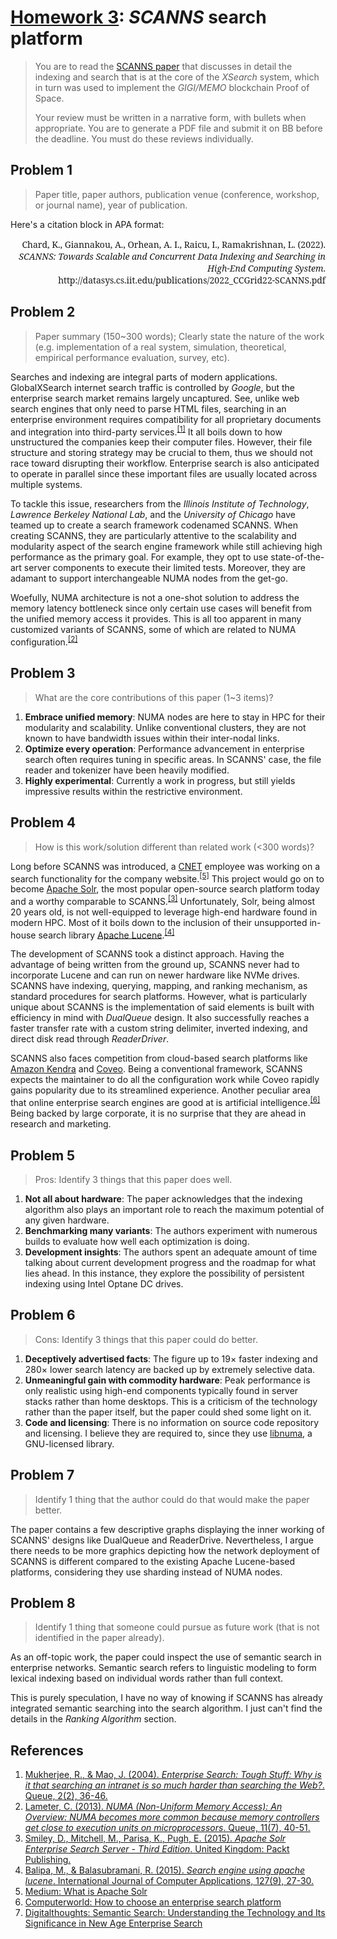 # [Homework 3](https://github.com/hendraanggrian/IIT-CS554/blob/assets/assignments/hw3.pdf): *SCANNS* search platform

> You are to read the [SCANNS paper](http://datasys.cs.iit.edu/publications/2022_CCGrid22-SCANNS.pdf)
  that discusses in detail the indexing and search that is at the core of the
  *XSearch* system, which in turn was used to implement the *GIGI/MEMO*
  blockchain Proof of Space.
>
> Your review must be written in a narrative form, with bullets when
  appropriate. You are to generate a PDF file and submit it on BB before the
  deadline. You must do these reviews individually.

## Problem 1

> Paper title, paper authors, publication venue (conference, workshop, or
  journal name), year of publication.

Here's a citation block in APA format:

<div style="font-family: 'Noto Serif'; text-align: right;">
Chard, K., Giannakou, A., Orhean, A. I., Raicu, I., Ramakrishnan, L. (2022). <i>SCANNS: Towards Scalable and Concurrent Data Indexing and Searching in High-End Computing System</i>. http://datasys.cs.iit.edu/publications/2022_CCGrid22-SCANNS.pdf
</div>

## Problem 2

> Paper summary (150~300 words); Clearly state the nature of the work (e.g.
  implementation of a real system, simulation, theoretical, empirical
  performance evaluation, survey, etc).

Searches and indexing are integral parts of modern applications. GlobalXSearch
internet search traffic is controlled by *Google*, but the enterprise search
market remains largely uncaptured. See, unlike web search engines that only need
to parse HTML files, searching in an enterprise environment requires
compatibility for all proprietary documents and integration into third-party
services.<sup>[\[1\]]</sup> It all boils down to how unstructured the companies
keep their computer files. However, their file structure and storing strategy
may be crucial to them, thus we should not race toward disrupting their
workflow. Enterprise search is also anticipated to operate in parallel since
these important files are usually located across multiple systems.

To tackle this issue, researchers from the *Illinois Institute of Technology*,
*Lawrence Berkeley National Lab*, and the *University of Chicago* have teamed up
to create a search framework codenamed SCANNS. When creating SCANNS, they are
particularly attentive to the scalability and modularity aspect of the search
engine framework while still achieving high performance as the primary goal. For
example, they opt to use state-of-the-art server components to execute their
limited tests. Moreover, they are adamant to support interchangeable NUMA nodes
from the get-go.

Woefully, NUMA architecture is not a one-shot solution to address the memory
latency bottleneck since only certain use cases will benefit from the unified
memory access it provides. This is all too apparent in many customized variants
of SCANNS, some of which are related to NUMA configuration.<sup>[\[2\]]</sup>

## Problem 3

> What are the core contributions of this paper (1~3 items)?

1. **Embrace unified memory**: NUMA nodes are here to stay in HPC for their
  modularity and scalability. Unlike conventional clusters, they are not known
  to have bandwidth issues within their inter-nodal links.
2. **Optimize every operation**: Performance advancement in enterprise search
  often requires tuning in specific areas. In SCANNS' case, the file reader and
  tokenizer have been heavily modified.
3. **Highly experimental**: Currently a work in progress, but still yields
  impressive results within the restrictive environment.

## Problem 4

> How is this work/solution different than related work (<300 words)?

Long before SCANNS was introduced, a [CNET](https://www.cnet.com/) employee was
working on a search functionality for the company website.<sup>[\[5\]]</sup>
This project would go on to become [Apache Solr](https://solr.apache.org/), the
most popular open-source search platform today and a worthy comparable to
SCANNS.<sup>[\[3\]]</sup> Unfortunately, Solr, being almost 20 years old, is not well-equipped to
leverage high-end hardware found in modern HPC. Most of it boils down to the
inclusion of their unsupported in-house search library [Apache Lucene](https://lucene.apache.org/).<sup>[\[4\]]</sup>

The development of SCANNS took a distinct approach. Having the advantage of
being written from the ground up, SCANNS never had to incorporate Lucene and can
run on newer hardware like NVMe drives. SCANNS have indexing, querying, mapping,
and ranking mechanism, as standard procedures for search platforms. However,
what is particularly unique about SCANNS is the implementation of said elements
is built with efficiency in mind with *DualQueue* design. It also successfully
reaches a faster transfer rate with a custom string delimiter, inverted
indexing, and direct disk read through *ReaderDriver*.

SCANNS also faces competition from cloud-based search platforms like [Amazon Kendra](https://aws.amazon.com/kendra/) and [Coveo](https://www.coveo.com/en). Being a conventional
framework, SCANNS expects the maintainer to do all the configuration work while
Coveo rapidly gains popularity due to its streamlined experience. Another
peculiar area that online enterprise search engines are good at is artificial
intelligence.<sup>[\[6\]]</sup> Being backed by large corporate, it is no
surprise that they are ahead in research and marketing.

## Problem 5

> Pros: Identify 3 things that this paper does well.

1. **Not all about hardware**: The paper acknowledges that the indexing
  algorithm also plays an important role to reach the maximum potential of any
  given hardware.
2. **Benchmarking many variants**: The authors experiment with numerous builds
  to evaluate how well each optimization is doing.
3. **Development insights**: The authors spent an adequate amount of time
  talking about current development progress and the roadmap for what lies
  ahead. In this instance, they explore the possibility of persistent indexing
  using Intel Optane DC drives.

## Problem 6

> Cons: Identify 3 things that this paper could do better.

1. **Deceptively advertised facts**: The figure up to 19&times; faster indexing
  and 280&times; lower search latency are backed up by extremely selective data.
2. **Unmeaningful gain with commodity hardware**: Peak performance is only
  realistic using high-end components typically found in server stacks rather
  than home desktops. This is a criticism of the technology rather than the
  paper itself, but the paper could shed some light on it.
3. **Code and licensing**: There is no information on source code repository and
  licensing. I believe they are required to, since they use [libnuma](https://github.com/numactl/numactl/),
  a GNU-licensed library.

## Problem 7

> Identify 1 thing that the author could do that would make the paper better.

The paper contains a few descriptive graphs displaying the inner working of
SCANNS' designs like DualQueue and ReaderDrive. Nevertheless, I argue there
needs to be more graphics depicting how the network deployment of SCANNS is
different compared to the existing Apache Lucene-based platforms, considering
they use sharding instead of NUMA nodes.

## Problem 8

> Identify 1 thing that someone could pursue as future work (that is not
  identified in the paper already).

As an off-topic work, the paper could inspect the use of semantic search in
enterprise networks. Semantic search refers to linguistic modeling to form
lexical indexing based on individual words rather than full context.

This is purely speculation, I have no way of knowing if SCANNS has already
integrated semantic searching into the search algorithm. I just can't find the
details in the *Ranking Algorithm* section.

## References

1. [Mukherjee, R., & Mao, J. (2004). *Enterprise Search: Tough Stuff: Why is it that searching an intranet is so much harder than searching the Web?*. Queue, 2(2), 36-46.](https://dl.acm.org/doi/pdf/10.1145/988392.988406/)
2. [Lameter, C. (2013). *NUMA (Non-Uniform Memory Access): An Overview: NUMA becomes more common because memory controllers get close to execution units on microprocessors*. Queue, 11(7), 40-51.](https://dl.acm.org/doi/pdf/10.1145/2508834.2513149/)
3. [Smiley, D., Mitchell, M., Parisa, K., Pugh, E. (2015). *Apache Solr Enterprise Search Server - Third Edition*. United Kingdom: Packt Publishing.](https://www.google.com/books/edition/_/u6GrCQAAQBAJ/)
4. [Balipa, M., & Balasubramani, R. (2015). *Search engine using apache lucene*. International Journal of Computer Applications, 127(9), 27-30.](https://www.researchgate.net/profile/Balasubramani-Ramasamy/publication/283771724_Search_Engine_using_Apache_Lucene/links/5b90bb6845851540d1d12d14/Search-Engine-using-Apache-Lucene.pdf)
5. [Medium: What is Apache Solr](https://johnthuma.medium.com/what-is-apache-solr-a18a60004e70/)
6. [Computerworld: How to choose an enterprise search platform](https://www.computerworld.com/article/3655951/how-to-choose-an-enterprise-search-platform.html)
7. [Digitalthoughts: Semantic Search: Understanding the Technology and Its Significance in New Age Enterprise Search](https://blog.thedigitalgroup.com/semantic-search-understanding-the-technology-and-its-significance-in-new-age-enterprise-search/)

[\[1\]]: https://dl.acm.org/doi/pdf/10.1145/988392.988406/
[\[2\]]: https://dl.acm.org/doi/pdf/10.1145/2508834.2513149/
[\[3\]]: https://www.google.com/books/edition/_/u6GrCQAAQBAJ/
[\[4\]]: https://www.researchgate.net/profile/Balasubramani-Ramasamy/publication/283771724_Search_Engine_using_Apache_Lucene/links/5b90bb6845851540d1d12d14/Search-Engine-using-Apache-Lucene.pdf
[\[5\]]: https://johnthuma.medium.com/what-is-apache-solr-a18a60004e70/
[\[6\]]: https://www.computerworld.com/article/3655951/how-to-choose-an-enterprise-search-platform.html
[\[7\]]: https://blog.thedigitalgroup.com/semantic-search-understanding-the-technology-and-its-significance-in-new-age-enterprise-search/
